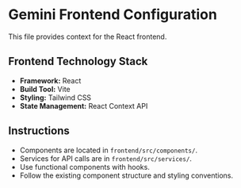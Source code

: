 # Gemini Frontend Configuration

This file provides context for the React frontend.

## Frontend Technology Stack

-   **Framework:** React
-   **Build Tool:** Vite
-   **Styling:** Tailwind CSS
-   **State Management:** React Context API

## Instructions

-   Components are located in `frontend/src/components/`.
-   Services for API calls are in `frontend/src/services/`.
-   Use functional components with hooks.
-   Follow the existing component structure and styling conventions.
